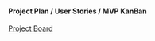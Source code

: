#### Project Plan / User Stories / MVP KanBan
[Project Board](https://github.com/users/HasaanToor/projects/2/)
